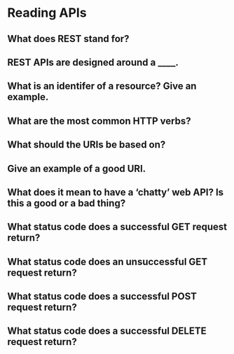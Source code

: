 # Reading APIs
## What does REST stand for?

## REST APIs are designed around a ____.

## What is an identifer of a resource? Give an example.

## What are the most common HTTP verbs?

## What should the URIs be based on?

## Give an example of a good URI.

## What does it mean to have a ‘chatty’ web API? Is this a good or a bad thing?

## What status code does a successful GET request return?

## What status code does an unsuccessful GET request return?

## What status code does a successful POST request return?

## What status code does a successful DELETE request return?

